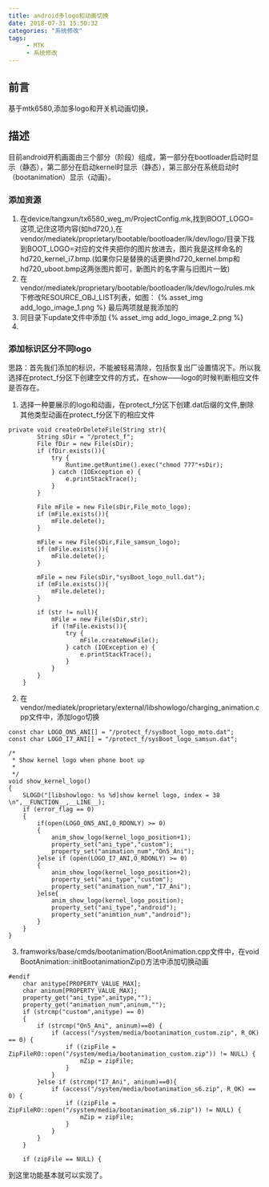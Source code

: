 ```yaml
---
title: android多logo和动画切换
date: 2018-07-31 15:50:32
categories: "系统修改"
tags: 
     - MTK
     - 系统修改 
---
```


## 前言

基于mtk6580,添加多logo和开关机动画切换，

## 描述

目前android开机画面由三个部分（阶段）组成，第一部分在bootloader启动时显示（静态），第二部分在启动kernel时显示（静态），第三部分在系统启动时（bootanimation）显示（动画）。

<!-- more -->

### 添加资源

1. 在device/tangxun/tx6580_weg_m/ProjectConfig.mk,找到BOOT_LOGO=这项,记住这项内容(如hd720,),在vendor/mediatek/proprietary/bootable/bootloader/lk/dev/logo/目录下找到BOOT_LOGO=对应的文件夹把你的图片放进去，图片我是这样命名的hd720_kernel_i7.bmp.(如果你只是替换的话更换hd720_kernel.bmp和hd720_uboot.bmp这两张图片即可，新图片的名字需与旧图片一致)
2. 在vendor/mediatek/proprietary/bootable/bootloader/lk/dev/logo/rules.mk下修改RESOURCE_OBJ_LIST列表，如图：
{% asset_img add_logo_image_1.png %}
最后两项就是我添加的
3. 同目录下update文件中添加
{% asset_img add_logo_image_2.png %}
4. 

### 添加标识区分不同logo

思路：首先我们添加的标识，不能被轻易清除，包括恢复出厂设置情况下。所以我选择在protect_f分区下创建空文件的方式，在show——logo的时候判断相应文件是否存在。
1. 选择一种要展示的logo和动画，在protect_f分区下创建.dat后缀的文件,删除其他类型动画在protect_f分区下的相应文件
```
private void createOrDeleteFile(String str){
        String sDir = "/protect_f";
        File fDir = new File(sDir);
        if (fDir.exists()){
            try {
                Runtime.getRuntime().exec("chmod 777"+sDir);
            } catch (IOException e) {
                e.printStackTrace();
            }
        }

        File mFile = new File(sDir,File_moto_logo);
        if (mFile.exists()){
            mFile.delete();
        }

        mFile = new File(sDir,File_samsun_logo);
        if (mFile.exists()){
            mFile.delete();
        }

        mFile = new File(sDir,"sysBoot_logo_null.dat");
        if (mFile.exists()){
            mFile.delete();
        }

        if (str != null){
            mFile = new File(sDir,str);
            if (!mFile.exists()){
                try {
                    mFile.createNewFile();
                } catch (IOException e) {
                    e.printStackTrace();
                }
            }
        }
    }

```
2. 在vendor/mediatek/proprietary/external/libshowlogo/charging_animation.cpp文件中，添加logo切换
```
const char LOGO_ON5_ANI[] = "/protect_f/sysBoot_logo_moto.dat";
const char LOGO_I7_ANI[] = "/protect_f/sysBoot_logo_samsun.dat";

/*
 * Show kernel logo when phone boot up
 *
 */
void show_kernel_logo()
{
    SLOGD("[libshowlogo: %s %d]show kernel logo, index = 38 \n",__FUNCTION__,__LINE__);
    if (error_flag == 0)
    {
        if(open(LOGO_ON5_ANI,O_RDONLY) >= 0)
        {
            anim_show_logo(kernel_logo_position+1);
            property_set("ani_type","custom");
            property_set("animation_num","On5_Ani");
        }else if (open(LOGO_I7_ANI,O_RDONLY) >= 0)
        {
            anim_show_logo(kernel_logo_position+2);
            property_set("ani_type","custom");
            property_set("animation_num","I7_Ani");
        }else{
            anim_show_logo(kernel_logo_position);
            property_set("ani_type","android");
            property_set("animtion_num","android");
        }
    }
}
```
3. framworks/base/cmds/bootanimation/BootAnimation.cpp文件中，在void BootAnimation::initBootanimationZip()方法中添加切换动画
```
#endif
    char anitype[PROPERTY_VALUE_MAX];
    char aninum[PROPERTY_VALUE_MAX];
    property_get("ani_type",anitype,"");
    property_get("animation_num",aninum,"");
    if (strcmp("custom",anitype) == 0)
    {
        if (strcmp("On5_Ani", aninum)==0) {
            if (access("/system/media/bootanimation_custom.zip", R_OK) == 0) {
                if ((zipFile = ZipFileRO::open("/system/media/bootanimation_custom.zip")) != NULL) {
                    mZip = zipFile;
                }
            }
        }else if (strcmp("I7_Ani", aninum)==0){
            if (access("/system/media/bootanimation_s6.zip", R_OK) == 0) {
                if ((zipFile = ZipFileRO::open("/system/media/bootanimation_s6.zip")) != NULL) {
                    mZip = zipFile;
                }
            }
        }
    }

    if (zipFile == NULL) {
```

到这里功能基本就可以实现了。

